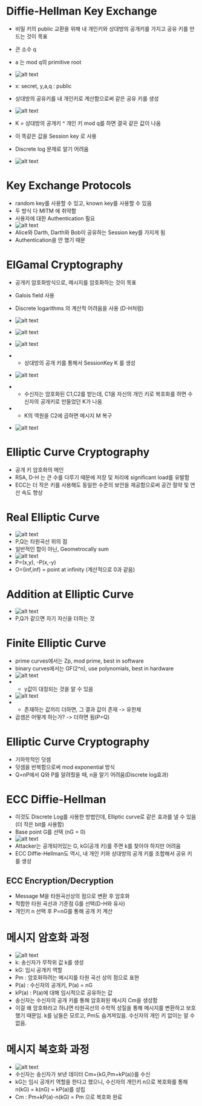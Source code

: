 # Diffie-Hellman Key Exchange
- 비밀 키의 public 교환을 위해 내 개인키와 상대방의 공개키를 가지고 공유 키를 만드는 것이 목표
- 큰 소수 q
- a 는 mod q의 primitive root
- ![alt text](image.png)
- x: secret, y,a,q : public
- 상대방의 공유키를 내 개인키로 계산함으로써 같은 공유 키를 생성

- ![alt text](image-1.png)
- K = 상대방의 공개키 ^ 개인 키 mod q를 하면 결국 같은 값이 나옴
- 이 똑같은 값을 Session key 로 사용 
- Discrete log 문제로 알기 어려움
- ![alt text](image-2.png)

# Key Exchange Protocols
- random key를 사용할 수 있고, known key를 사용할 수 있음
- 두 방식 다 MITM 에 취약함
- 사용자에 대한 Authentication 필요
- ![alt text](image-3.png)
- Alice와 Darth, Darth와 Bob이 공유하는 Session key를 가지게 됨
- Authentication을 안 했기 때문

# ElGamal Cryptography
- 공개키 암호화방식으로, 메시지를 암호화하는 것이 목표
- Galois field 사용
- Discrete logarithms 의 계산적 어려움을 사용 (D-H처럼)
- ![alt text](image-4.png)
- ![alt text](image-5.png)
- ![alt text](image-6.png)
- - 상대방의 공개 키를 통해서 SessionKey K 를 생성
- ![alt text](image-7.png)
- - 수신자는 암호화된 C1,C2를 받는데, C1을 자신의 개인 키로 복호화를 하면 수신자의 공개키로 만들었던 K가 나옴
- - K의 역원을 C2에 곱하면 메시지 M 복구

- ![alt text](image-8.png)


# Elliptic Curve Cryptography
- 공개 키 암호화의 메인
- RSA, D-H 는 큰 수를 다루기 때문에 저장 및 처리에 significant load를 유발함
- ECC는 더 작은 키를 사용해도 동일한 수준의 보안을 제공함으로써 공간 절약 및 연산 속도 향상

# Real Elliptic Curve
- ![alt text](image-9.png)
- P,Q는 타원곡선 위의 점
- 일반적인 합이 아닌, Geometrocally sum
- ![alt text](image-10.png)
- P=(x,y), -P(x,-y)
- O=(inf,inf) = point at infinity (계산적으로 0과 같음)

# Addition at Elliptic Curve
- ![alt text](image-11.png)
- P,Q가 같으면 자기 자신을 더하는 것

# Finite Elliptic Curve
- prime curves에서는 Zp, mod prime, best in software
- binary curves에서는 GF(2^n), use polynomials, best in hardware
- ![alt text](image-12.png)
- - y값이 대칭되는 것을 알 수 있음
- ![alt text](image-13.png)
- - 존재하는 값끼리 더하면, 그 결과 값이 존재 -> 유한체 
- 곱셈은 어떻게 하는가? -> 더하면 됨(P=Q)

# Elliptic Curve Cryptography
- 기하학적인 덧셈
- 덧셈을 반복함으로써 mod exponential 방식
- Q=nP에서 Q와 P를 알려줬을 때, n을 알기 어려움(Discrete log효과)

# ECC Diffie-Hellman
- 이것도 Discrete Log를 사용한 방법인데, Elliptic curve로 같은 효과를 낼 수 있음(더 작은 bit를 사용함)
- Base point G를 선택 (nG = 0)
- ![alt text](image-14.png)
- Attacker는 공개되어있는 G, kG(공개 키)를 주면 k를 찾아야 하지만 어려움
- ECC Diffie-Hellman도 역시, 내 개인 키와 상대방의 공개 키를 조합해서 공유 키를 생성

## ECC Encryption/Decryption
- Message M을 타원곡선상의 점으로 변환 후 암호화
- 적합한 타원 곡선과 기준점 G를 선택(D-H와 유사)
- 개인키 n 선택 후 P=nG를 통해 공개 키 계산
# 메시지 암호화 과정
- ![alt text](image-15.png)
- k: 송신자가 무작위 값 k를 생성
- kG: 임시 공개키 역할
- Pm : 암호화하려는 메시지를 타원 곡선 상의 점으로 표현
- P(a) : 수신자의 공개키, P(a) = nG
- kP(a) : P(a)에 대해 임시적으로 공유하는 값
- 송신자는 수신자의 공개 키를 통해 암호화된 메시지 Cm을 생성함
- 이걸 왜 암호화라고 하냐면 타원곡선의 수학적 성질을 통해 메시지를 변환하고 보호했기 때문임. k를 남들은 모르고, Pm도 숨겨져있음. 수신자의 개인 키 없이는 알 수 없음.

# 메시지 복호화 과정
- ![alt text](image-16.png)
- 수신자는 송신자가 보낸 데이터 Cm={kG,Pm+kP(a)}를 수신
- kG는 임시 공개키 역할을 한다고 했으니, 수신자의 개인키 n으로 복호화를 통해 n(kG) = k(nG) = kP(a)를 성립
- Cm : Pm+kP(a)-n(kG) = Pm 으로 복호화 완료